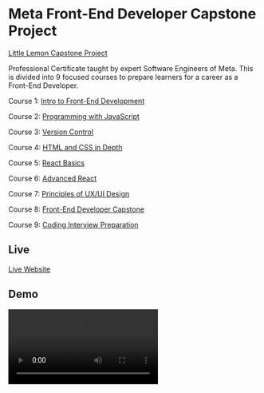 # Meta Front-End Developer Capstone Project
<!-- [Meta Front-End Developer Professional Certificate]() -->

[Little Lemon Capstone Project](https://jalpa95.github.io/CapstoneProject)

Professional Certificate taught by expert Software Engineers of Meta. This is divided into 9 focused courses to prepare learners for a career as a Front-End Developer.

Course 1: [Intro to Front-End Development](https://www.coursera.org/learn/introduction-to-front-end-development?specialization=meta-front-end-developer)

Course 2: [Programming with JavaScript](https://www.coursera.org/learn/programming-with-javascript?specialization=meta-front-end-developer)

Course 3: [Version Control](https://www.coursera.org/learn/introduction-to-version-control?specialization=meta-front-end-developer)

Course 4: [HTML and CSS in Depth](https://www.coursera.org/learn/html-and-css-in-depth?specialization=meta-front-end-developer)

Course 5: [React Basics](https://www.coursera.org/learn/react-basics?specialization=meta-front-end-developer)

Course 6: [Advanced React](https://www.coursera.org/learn/advanced-react?specialization=meta-front-end-developer)

Course 7: [Principles of UX/UI Design](https://www.coursera.org/learn/principles-of-ux-ui-design?specialization=meta-front-end-developer)

Course 8: [Front-End Developer Capstone](https://www.coursera.org/learn/meta-front-end-developer-capstone?specialization=meta-front-end-developer)

Course 9: [Coding Interview Preparation](https://www.coursera.org/learn/coding-interview-preparation?specialization=meta-front-end-developer)


## Live

[Live Website](https://jalpa95.github.io/CapstoneProject)

## Demo

![Little Lemon Website](./src/images/Demo/LLDemo.mp4)